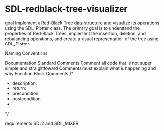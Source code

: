 # SDL-redblack-tree-visualizer
goal 
   Implement a Red-Black Tree data structure and visualize its operations using the SDL_Plotter class. The primary goal is to understand the properties of Red-Black Trees, implement the insertion, deletion, and rebalancing operations, and create a visual representation of the tree using SDL_Plotter.

Naming Conventions

Documentation Standard
 Comments
 Comment all code that is not super simple and straightfoward
 Comments must explain what is happening and why
 Function Block Comments
 /*
 * description:
 * return:
 * precondition:
 * postcondition: 
 *
 */
   
requirements 
  SDL2 and SDL_MIXER
